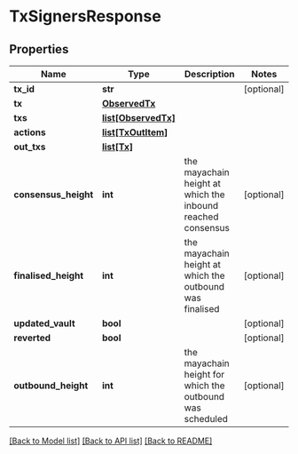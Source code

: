 # TxSignersResponse

## Properties
Name | Type | Description | Notes
------------ | ------------- | ------------- | -------------
**tx_id** | **str** |  | [optional] 
**tx** | [**ObservedTx**](ObservedTx.md) |  | 
**txs** | [**list[ObservedTx]**](ObservedTx.md) |  | 
**actions** | [**list[TxOutItem]**](TxOutItem.md) |  | 
**out_txs** | [**list[Tx]**](Tx.md) |  | 
**consensus_height** | **int** | the mayachain height at which the inbound reached consensus | [optional] 
**finalised_height** | **int** | the mayachain height at which the outbound was finalised | [optional] 
**updated_vault** | **bool** |  | [optional] 
**reverted** | **bool** |  | [optional] 
**outbound_height** | **int** | the mayachain height for which the outbound was scheduled | [optional] 

[[Back to Model list]](../README.md#documentation-for-models) [[Back to API list]](../README.md#documentation-for-api-endpoints) [[Back to README]](../README.md)

